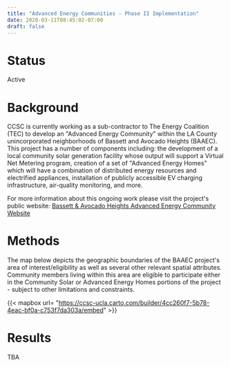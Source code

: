 ```yaml
---
title: "Advanced Energy Communities - Phase II Implementation"
date: 2020-03-11T08:45:02-07:00
draft: false
---
```


# Status

Active

# Background

CCSC is currently working as a sub-contractor to The Energy Coalition (TEC) to develop an "Advanced Energy Community" within the LA County unincorporated neighborhoods of Bassett and Avocado Heights (BAAEC). This project has a number of components including: the development of a local community solar generation facility whose output will support a Virtual Net Metering program, creation of a set of "Advanced Energy Homes" which will have a combination of distributed energy resources and electrified appliances, installation of publicly accessible EV charging infrastructure, air-quality monitoring, and more.

For more information about this ongoing work please visit the project's public website: [Bassett & Avocado Heights Advanced Energy Community Website](https://advancedenergycommunity.org)

# Methods

The map below depicts the geographic boundaries of the BAAEC project's area of interest/eligibility as well as several other relevant spatial attributes. Community members living within this area are eligible to participate either in the Community Solar or Advanced Energy Homes portions of the project - subject to other limitations and constraints. 

{{< mapbox url= "https://ccsc-ucla.carto.com/builder/4cc260f7-5b78-4eac-bf0a-c753f7da303a/embed" >}}

# Results

TBA
